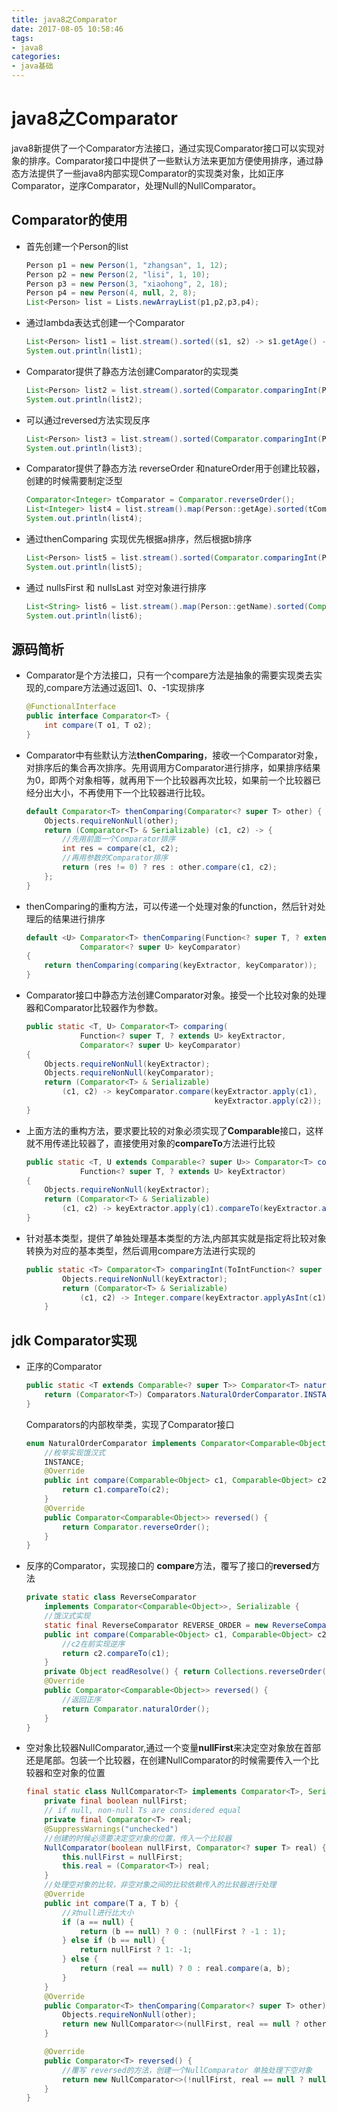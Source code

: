 ```yaml
---
title: java8之Comparator
date: 2017-08-05 10:58:46
tags:
- java8
categories:
- java基础
---
```


# java8之Comparator

java8新提供了一个Comparator方法接口，通过实现Comparator接口可以实现对象的排序。Comparator接口中提供了一些默认方法来更加方便使用排序，通过静态方法提供了一些java8内部实现Comparator的实现类对象，比如正序Comparator，逆序Comparator，处理Null的NullComparator。

<!--more-->

## Comparator的使用

- 首先创建一个Person的list

  ```java
  Person p1 = new Person(1, "zhangsan", 1, 12);
  Person p2 = new Person(2, "lisi", 1, 10);
  Person p3 = new Person(3, "xiaohong", 2, 18);
  Person p4 = new Person(4, null, 2, 8);
  List<Person> list = Lists.newArrayList(p1,p2,p3,p4);
  ```

- 通过lambda表达式创建一个Comparator

  ```java
  List<Person> list1 = list.stream().sorted((s1, s2) -> s1.getAge() - s2.getAge()).collect(Collectors.toList());
  System.out.println(list1);
  ```

- Comparator提供了静态方法创建Comparator的实现类

  ```java
  List<Person> list2 = list.stream().sorted(Comparator.comparingInt(Person::getAge)).collect(Collectors.toList());
  System.out.println(list2);
  ```

- 可以通过reversed方法实现反序

  ```java
  List<Person> list3 = list.stream().sorted(Comparator.comparingInt(Person::getAge).reversed()).collect(Collectors.toList());
  System.out.println(list3);
  ```

- Comparator提供了静态方法 reverseOrder 和natureOrder用于创建比较器，创建的时候需要制定泛型

  ```java
  Comparator<Integer> tComparator = Comparator.reverseOrder();
  List<Integer> list4 = list.stream().map(Person::getAge).sorted(tComparator).collect(Collectors.toList());
  System.out.println(list4);
  ```

- 通过thenComparing 实现优先根据a排序，然后根据b排序

  ```java
  List<Person> list5 = list.stream().sorted(Comparator.comparingInt(Person::getAge).thenComparingInt(Person::getId).reversed()).collect(Collectors.toList());
  System.out.println(list5);
  ```

- 通过 nullsFirst 和 nullsLast 对空对象进行排序

  ```java
  List<String> list6 = list.stream().map(Person::getName).sorted(Comparator.nullsFirst(Comparator.comparing(s -> {return s;}))).collect(Collectors.toList());
  System.out.println(list6);
  ```

## 源码简析

- Comparator是个方法接口，只有一个compare方法是抽象的需要实现类去实现的,compare方法通过返回1、0、-1实现排序

  ```java
  @FunctionalInterface
  public interface Comparator<T> {
      int compare(T o1, T o2);
  }
  ```

- Comparator中有些默认方法**thenComparing**，接收一个Comparator对象，对排序后的集合再次排序。先用调用方Comparator进行排序，如果排序结果为0，即两个对象相等，就再用下一个比较器再次比较，如果前一个比较器已经分出大小，不再使用下一个比较器进行比较。

  ```java
  default Comparator<T> thenComparing(Comparator<? super T> other) {
      Objects.requireNonNull(other);
      return (Comparator<T> & Serializable) (c1, c2) -> {
          //先用前面一个Comparator排序
          int res = compare(c1, c2);
          //再用参数的Comparator排序
          return (res != 0) ? res : other.compare(c1, c2);
      };
  }
  ```

- thenComparing的重构方法，可以传递一个处理对象的function，然后针对处理后的结果进行排序

  ```java
  default <U> Comparator<T> thenComparing(Function<? super T, ? extends U> keyExtractor,
              Comparator<? super U> keyComparator)
  {
      return thenComparing(comparing(keyExtractor, keyComparator));
  }
  ```

- Comparator接口中静态方法创建Comparator对象。接受一个比较对象的处理器和Comparator比较器作为参数。

  ```java
  public static <T, U> Comparator<T> comparing(
              Function<? super T, ? extends U> keyExtractor,
              Comparator<? super U> keyComparator)
  {
      Objects.requireNonNull(keyExtractor);
      Objects.requireNonNull(keyComparator);
      return (Comparator<T> & Serializable)
          (c1, c2) -> keyComparator.compare(keyExtractor.apply(c1),
                                            keyExtractor.apply(c2));
  }
  ```

- 上面方法的重构方法，要求要比较的对象必须实现了**Comparable**接口，这样就不用传递比较器了，直接使用对象的**compareTo**方法进行比较

  ```java
  public static <T, U extends Comparable<? super U>> Comparator<T> comparing(
              Function<? super T, ? extends U> keyExtractor)
  {
      Objects.requireNonNull(keyExtractor);
      return (Comparator<T> & Serializable)
          (c1, c2) -> keyExtractor.apply(c1).compareTo(keyExtractor.apply(c2));
  }
  ```

- 针对基本类型，提供了单独处理基本类型的方法,内部其实就是指定将比较对象转换为对应的基本类型，然后调用compare方法进行实现的

  ```java
  public static <T> Comparator<T> comparingInt(ToIntFunction<? super T> keyExtractor) {
          Objects.requireNonNull(keyExtractor);
          return (Comparator<T> & Serializable)
              (c1, c2) -> Integer.compare(keyExtractor.applyAsInt(c1), keyExtractor.applyAsInt(c2));
      }
  ```

## jdk Comparator实现

- 正序的Comparator

  ```java
  public static <T extends Comparable<? super T>> Comparator<T> naturalOrder() {
      return (Comparator<T>) Comparators.NaturalOrderComparator.INSTANCE;
  }
  ```

  Comparators的内部枚举类，实现了Comparator接口

  ```java
  enum NaturalOrderComparator implements Comparator<Comparable<Object>> {
      //枚举实现饿汉式
      INSTANCE;
      @Override
      public int compare(Comparable<Object> c1, Comparable<Object> c2) {
          return c1.compareTo(c2);
      }
      @Override
      public Comparator<Comparable<Object>> reversed() {
          return Comparator.reverseOrder();
      }
  }
  ```

- 反序的Comparator，实现接口的 **compare**方法，覆写了接口的**reversed**方法

  ```java
  private static class ReverseComparator
      implements Comparator<Comparable<Object>>, Serializable {
      //饿汉式实现
      static final ReverseComparator REVERSE_ORDER = new ReverseComparator();
      public int compare(Comparable<Object> c1, Comparable<Object> c2) {
          //c2在前实现逆序
          return c2.compareTo(c1);
      }
      private Object readResolve() { return Collections.reverseOrder(); }
      @Override
      public Comparator<Comparable<Object>> reversed() {
          //返回正序
          return Comparator.naturalOrder();
      }
  }
  ```

- 空对象比较器NullComparator,通过一个变量**nullFirst**来决定空对象放在首部还是尾部。包装一个比较器，在创建NullComparator的时候需要传入一个比较器和空对象的位置

  ```java
  final static class NullComparator<T> implements Comparator<T>, Serializable {
      private final boolean nullFirst;
      // if null, non-null Ts are considered equal
      private final Comparator<T> real;
      @SuppressWarnings("unchecked")
      //创建的时候必须要决定空对象的位置，传入一个比较器
      NullComparator(boolean nullFirst, Comparator<? super T> real) {
          this.nullFirst = nullFirst;
          this.real = (Comparator<T>) real;
      }
      //处理空对象的比较，非空对象之间的比较依赖传入的比较器进行处理
      @Override
      public int compare(T a, T b) {
          //对null进行比大小
          if (a == null) {
              return (b == null) ? 0 : (nullFirst ? -1 : 1);
          } else if (b == null) {
              return nullFirst ? 1: -1;
          } else {
              return (real == null) ? 0 : real.compare(a, b);
          }
      }
      @Override
      public Comparator<T> thenComparing(Comparator<? super T> other) {
          Objects.requireNonNull(other);
          return new NullComparator<>(nullFirst, real == null ? other : real.thenComparing(other));
      }
  
      @Override
      public Comparator<T> reversed() {
          //覆写 reversed的方法，创建一个NullComparator 单独处理下空对象
          return new NullComparator<>(!nullFirst, real == null ? null : real.reversed());
      }
  }
  ```

